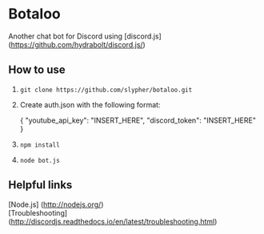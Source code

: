 # Botaloo
Another chat bot for Discord using [discord.js] (https://github.com/hydrabolt/discord.js/)

## How to use
1. `git clone https://github.com/slypher/botaloo.git`
2. Create auth.json with the following format:  

    {
        "youtube\_api\_key": "INSERT\_HERE",
        "discord\_token": "INSERT\_HERE"
    }

3. `npm install`
4. `node bot.js`

## Helpful links
[Node.js] (http://nodejs.org/)  
[Troubleshooting] (http://discordjs.readthedocs.io/en/latest/troubleshooting.html)